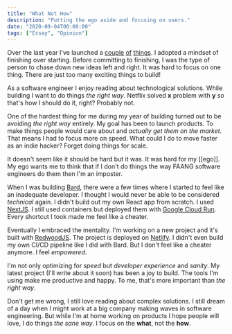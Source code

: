 ```yaml
---
title: "What Not How"
description: "Putting the ego aside and focusing on users."
date: "2020-09-04T00:00:00"
tags: ["Essay", "Opinion"]
---
```


Over the last year I've launched a [couple](/projects/wrabit) [of](/projects/bard) [things](/projects/we-watch-tech). I adopted a mindset of finishing over starting. Before committing to finishing, I was the type of person to chase down new ideas left and right. It was hard to focus on one thing. There are just too many exciting things to build!

As a software engineer I enjoy reading about technological solutions. While building I want to do things _the right way_. Netflix solved **x** problem with **y** so that's how I should do it, right? Probably not.

One of the hardest thing for me during my year of building turned out to be avoiding _the right way_ entirely. My goal has been to launch products. To make things people would care about and _actually get them on the market_. That means I had to focus more on speed. What could I do to move faster as an indie hacker? Forget doing things for scale.

It doesn't seem like it should be hard but it was. It was hard for my [[ego]]. My ego wants me to think that if I don't do things the way FAANG software engineers do them then I'm an imposter.

When I was building [Bard](/projects/bard), there were a few times where I started to feel like an inadequate developer. I thought I would never be able to be considered _technical_ again. I didn't build out my own React app from scratch. I used [NextJS](https://nextjs.org). I still used containers but deployed them with [Google Cloud Run](https://cloud.google.com/run). Every shortcut I took made me feel like a cheater.

Eventually I embraced the mentality. I'm working on a new project and it's built with [RedwoodJS](https://redwoodjs.com). The project is deployed on [Netlify](https://www.netlify.com). I didn't even build my own CI/CD pipeline like I did with Bard. But I don't feel like a cheater anymore. I feel _empowered_.

I'm not only optimizing for _speed_ but _developer experience_ and _sanity_. My latest project (I'll write about it soon) has been a joy to build. The tools I'm using make me productive and happy. To me, that's more important than _the right way_.

Don't get me wrong, I still love reading about complex solutions. I still dream of a day when I might work at a big company making waves in software engineering. But while I'm at home working on products I hope people will love, I do things _the sane way_. I focus on the **what**, not the **how**.
